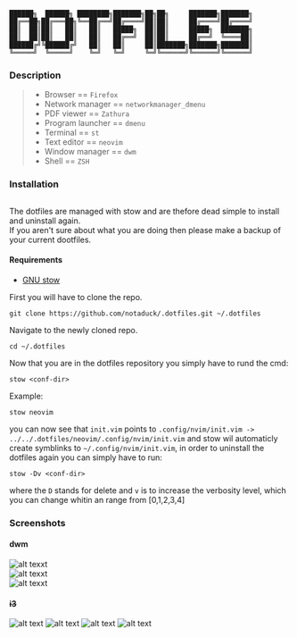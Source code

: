 ```  
██████╗  ██████╗ ████████╗███████╗██╗██╗     ███████╗███████╗  
██╔══██╗██╔═══██╗╚══██╔══╝██╔════╝██║██║     ██╔════╝██╔════╝  
██║  ██║██║   ██║   ██║   █████╗  ██║██║     █████╗  ███████╗  
██║  ██║██║   ██║   ██║   ██╔══╝  ██║██║     ██╔══╝  ╚════██║  
██████╔╝╚██████╔╝   ██║   ██║     ██║███████╗███████╗███████║  
╚═════╝  ╚═════╝    ╚═╝   ╚═╝     ╚═╝╚══════╝╚══════╝╚══════╝                                                               
```
### Description
> - Browser == `Firefox` 
> - Network manager == `networkmanager_dmenu` 
> - PDF viewer == `Zathura`
> - Program launcher == `dmenu` 
> - Terminal == `st` 
> - Text editor == `neovim`
> - Window manager == `dwm`
> - Shell == `ZSH`


### Installation

##

##

The dotfiles are managed with stow and are thefore dead simple to install and uninstall again.  
If you aren't sure about what you are doing then please make a backup of your current dootfiles.  
#### Requirements
- [GNU stow](https://www.gnu.org/software/stow/)

First you will have to clone the repo.
```
git clone https://github.com/notaduck/.dotfiles.git ~/.dotfiles
```
Navigate to the newly cloned repo.
```
cd ~/.dotfiles
```
Now that you are in the dotfiles repository you simply have to rund the cmd:
```
stow <conf-dir>
```
Example:
```
stow neovim
```
you can now see that `init.vim` points to `.config/nvim/init.vim -> ../../.dotfiles/neovim/.config/nvim/init.vim`
and stow wil automaticly create symblinks to `~/.config/nvim/init.vim`, in order to uninstall the dotfiles again you can simply have to run:
```
stow -Dv <conf-dir>
```
where the `D` stands for delete and `v` is to increase the verbosity level, which you can change whitin an range from [0,1,2,3,4]

### Screenshots

#### dwm
![alt texxt](https://i.imgur.com/ijEdETz.png)  
![alt texxt](https://i.imgur.com/ljf56Ka.png)  
![alt texxt](https://i.imgur.com/Yukl747.png)  
 <!-- ![alt texxt](https://i.imgur.com/pHEGg3i.png) -->


#### ~~i3~~
![alt text](https://i.imgur.com/CMjN0CF.jpg "Clean")
![alt text](https://i.imgur.com/sLYPCZQ.jpg "Zathura and ")
![alt text](https://i.imgur.com/cA3L5dw.jpg "Stow dir and neofetch")
![alt text](https://i.imgur.com/4p3Ikoj.jpg "Dotfiles and nvim conf")

